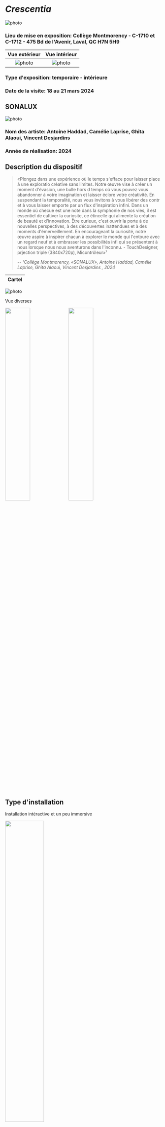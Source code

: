 # *Crescentia*
![photo](media/oeuvre_affiche.jpg)
### Lieu de mise en exposition: Collège Montmorency - C-1710 et C-1712 - 475 Bd de l'Avenir, Laval, QC H7N 5H9
 Vue extérieur         |  Vue intérieur
:-------------------------:|:-------------------------:|
![photo](media/CRESCENTIA_vue_exterieur.jpg) | ![photo](media/CRESCENTIA_vue_ensemble.jpg)


### Type d'exposition: temporaire - intérieure 
### Date de la visite: 18 au 21 mars 2024

## SONALUX
![photo](media/SONALUX_vue_ensemble.jpg)
### Nom des artiste: Antoine Haddad, Camélie Laprise, Ghita Alaoui, Vincent Desjardins

### Année de réalisation: 2024

## Description du dispositif
> «Plongez dans une expérience où le temps s'efface pour laisser place à une exploratio créative sans limites. Notre œuvre vise à créer un moment d'évasion, une bulle hors d temps où vous pouvez vous abandonner à votre imagination et laisser éclore votre créativité. En suspendant la temporalité, nous vous invitons à vous libérer des contr et à vous laisser emporte par un flux d'inspiration infini. Dans un monde où checue est une note dans la symphonie de nos vies, il est essentiel de cultiver la curiosite, ce étincelle qui alimente la création de beauté et d'innovation. Être curieux, c'est ouvrir la porte à de nouvelles perspectives, à des découvertes inattendues et à des moments d'émerveillement. En encourageant la curiosité, notre œuvre aspire à inspirer chacun à explorer le monde qui l'entoure avec un regard neuf et à embrasser les possibilités infi qui se présentent à nous lorsque nous nous aventurons dans l'inconnu. - TouchDesigner, prjection triple (3840x720p), Micontrôleur»¹
>
> -- <cite>¹Collège Montmorency, «SONALUX», Antoine Haddad, Camélie Laprise, Ghita Alaoui, Vincent Desjardins , 2024</cite>

Cartel        | 
:-------------------------:|
![photo](media/SONALUX_cartel.jpg)


Vue diverses 

<img src="media/SONALUX_interaction_visiteur_vue_gauche.jpg" width ="40%"> <img src="media/SONALUX_compsosante_bouton_lumineux.jpg" width ="40%"> 




## Type d'installation
Installation intéractive et un peu immersive

<img src="media/SONALUX_composante_console_vue_en_haut.jpg" width="50%">

Exemple vidéo:

[![vidéo](https://img.youtube.com/vi/Yb9PSNhMWws/0.jpg)](https://www.youtube.com/watch?v=Yb9PSNhMWws )

## Fonction du dispositif multimédia
L'intéracteur doit visé la caméra vers les cinq marqeurs en forme d'étoile qui se trouvent un peu partout dans la mise en espace.

Caméra en arrière du dispositif| 
:-------------------------:|
![photo](media/composante_camera_vue_arriere.jpg)

Marqueurs| Marqueur au plafond
:-------------------------:| :-------------------------:|
![photo](media/dispositif_vue_ensemble_milieu_proche.jpg) | ![photo](media/composante_marqueur_vue_plafond.jpg)

Interface du dispositif qui explique l'objectif et le contrôle du dispositif | 
:-------------------------:|
![photo](media/dispositif_explication_objectif_fonctionnement.jpg)

Interface du jeu | Un texte qui montre lorsque l'intéracteur est proche d'une bestiole | Animation d'une bestiole trouvée |
:-------------------------:| :-------------------------:|:-------------------------:|
![photo](media/dispositif_interface.jpg) | ![photo](media/dispositif_interface_interaction_marqueur_proche.jpg) | ![photo](media/dispositif_interface_interaction_marqeur_trouve.jpg)






## Mise en espace
![photo](media/dispositif_vue_ensemble_milieu.jpg)
![photo](media/dispositif_vue_ensemble_en_arriere.jpg)
![photo](media/plan_galerie.png)
(source: https://en.dazibao.art/)

Proche des dispositifs en collaboration avec Ubisoft, les dispositifs (placés à une hauteur différente d'une de l'autre) sont placé d'une façon que les caméras des dispostifs puissent voir une vue large du plafond et des autres dispositifs de la deuxième partie de Explore.

## Composantes et techniques
### La firme a utilisée:
* Grosse boite verte en métal avec des poignés et un écran
* Ordinateur
* Câbles
* Microcontôleur
* Caméra
* Disque dur/clée USB
* Marqeurs en forme d'étoile

Composantes dans un cabinet en-dessous de l'écran| 
:-------------------------:|
![photo](media/composante_equipement_vue_arriere_interieure.jpg)



## Éléments nécessaires à la mise en exposition
* Câbles, adpteurs, alimentation et extension
* Tuiles du plancher retirables
* Cabinets pour mettre les composantes
  

## Expérience vécue
Les dispositifs de «Réalité parallèle» sont placés dans la deuxièmes section de «Explore», proches de dispositifs en collaboration avec Ubisoft. Elles sons placées en direction pour avoir une vue ensemble de la section en entière. Les deux dispositifs sont mis à une hauteur différent pour accommoder à la grandeur de l'intéracteur. L'objectif est de trouvé les cinqs bestioles cachés un peu partout de la mise en espace et il y a un temps limité de 60 secondes. L'intéracteur doit bouger l'écran avec des poignés sur les cotés. Sur l'écran, il a un texte qui va apparaître lorsque la personne est proche de trouver la bestiole. Lorsque l'intéracteur à trouver bestiole, il y a une animation spéciale qui fait apparaître la bestiole. Je trouve que ce dispositif est bien fait et que l'interface et les animations sont cutes.

<div align="center">
<img src="media/dispositif_interaction_visiteur.jpg" width="50%">
</div>




## Ce qui vous a plu, vous a donné des idées
Ce qui m'a plu est le fait que le dispositif a utilisé des marqueurs d'identification en forme d'étoile pour trouver les bestioles avec la caméra. Pour mes prochaines créations multimédias, je pourrais utiliser une caméra et des marqueurs avec des formes spécifiques ou des couleurs spécifiques pour créer un jeu ou un art numérique.


##  Aspect que vous ne souhaiteriez pas retenir pour vos propres créations ou que vous feriez autrement
Un aspect que je ferai autrement est de redesigner la boite verte de l'écran puisque le design est très industriel. Je le redisignerai d'une façon plus futuristique. 
## Références
